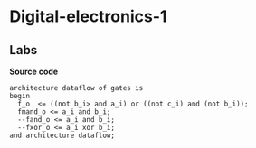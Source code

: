 # Digital-electronics-1
## Labs

**Source code**
```
architecture dataflow of gates is
begin
  f_o  <= ((not b_i> and a_i) or ((not c_i) and (not b_i));
  fmand_o <= a_i and b_i;
  --fand_o <= a_i and b_i;
  --fxor_o <= a_i xor b_i;
and architecture dataflow;
```
